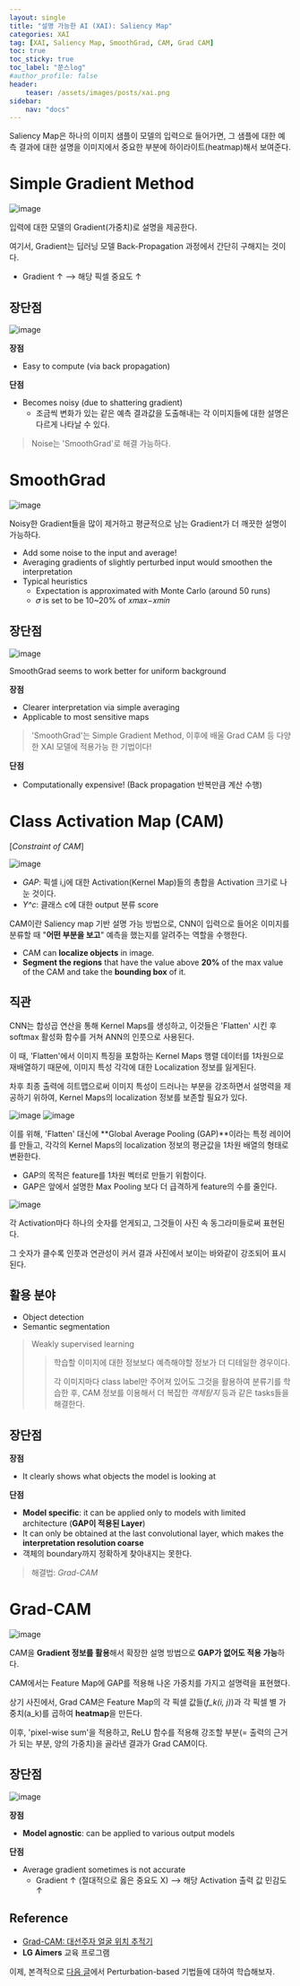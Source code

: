 ```yaml
---
layout: single
title: "설명 가능한 AI (XAI): Saliency Map"
categories: XAI
tag: [XAI, Saliency Map, SmoothGrad, CAM, Grad CAM]
toc: true
toc_sticky: true
toc_label: "쭌스log"
#author_profile: false
header:
    teaser: /assets/images/posts/xai.png
sidebar:
    nav: "docs"
---
```


Saliency Map은 하나의 이미지 샘플이 모델의 입력으로 들어가면, 그 샘플에 대한 예측 결과에 대한 설명을 이미지에서 중요한 부분에 하이라이트(heatmap)해서 보여준다.


# Simple Gradient Method
![image](https://user-images.githubusercontent.com/39285147/185488887-beaae120-8305-4828-b5bb-b6cd859455e5.png)

입력에 대한 모델의 Gradient(가중치)로 설명을 제공한다.

여기서, Gradient는 딥러닝 모델 Back-Propagation 과정에서 간단히 구해지는 것이다.
- Gradient ↑ --> 해당 픽셀 중요도 ↑

## 장단점
![image](https://user-images.githubusercontent.com/39285147/185489168-49d7be9c-7fbe-4415-9412-9e300bb42264.png)

**장점**
- Easy to compute (via back propagation)

**단점**
- Becomes noisy (due to shattering gradient)
    - 조금씩 변화가 있는 같은 예측 결과값을 도출해내는 각 이미지들에 대한 설명은 다르게 나타날 수 있다.

> Noise는 'SmoothGrad'로 해결 가능하다.

# SmoothGrad
![image](https://user-images.githubusercontent.com/39285147/185489641-b5f0b2d0-808b-4dee-a33f-e4e7d83ddb8f.png)

Noisy한 Gradient들을 많이 제거하고 평균적으로 남는 Gradient가 더 깨끗한 설명이 가능하다.
- Add some noise to the input and average!
- Averaging gradients of slightly perturbed input would smoothen the interpretation
- Typical heuristics
    - Expectation is approximated with Monte Carlo (around 50 runs)
    - 𝜎 is set to be 10~20% of 𝑥𝑚𝑎𝑥−𝑥𝑚𝑖𝑛

## 장단점
![image](https://user-images.githubusercontent.com/39285147/185489887-01134b1d-d61d-47c5-8f0f-8ec918b1ad2b.png)

SmoothGrad seems to work better for uniform background

**장점**
- Clearer interpretation via simple averaging
- Applicable to most sensitive maps

> 'SmoothGrad'는 Simple Gradient Method, 이후에 배울 Grad CAM 등 다양한 XAI 모델에 적용가능 한 기법이다!

**단점**
- Computationally expensive! (Back propagation 반복만큼 계산 수행)

# Class Activation Map (CAM)

[*Constraint of CAM*]

![image](https://user-images.githubusercontent.com/39285147/185490376-55acd836-841c-40e3-b618-7f5fbfe1d9a3.png)

- *GAP*: 픽셀 i,j에 대한 Activation(Kernel Map)들의 총합을 Activation 크기로 나눈 것이다.
- *Y^c*: 클래스 c에 대한 output 분류 score

CAM이란 Saliency map 기반 설명 가능 방법으로, CNN이 입력으로 들어온 이미지를 분류할 때 "**어떤 부분을 보고**" 예측을 했는지를 알려주는 역할을 수행한다.
- CAM can **localize objects** in image.
- **Segment the regions** that have the value above **20%** of the max value of the CAM and take the **bounding box** of it.

## 직관
CNN는 합성곱 연산을 통해 Kernel Maps를 생성하고, 이것들은 'Flatten' 시킨 후 softmax 활성화 함수를 거쳐 ANN의 인풋으로 사용된다.

이 때, 'Flatten'에서 이미지 특징을 포함하는 Kernel Maps 행렬 데이터를 1차원으로 재배열하기 때문에, 이미지 특성 각각에 대한 Localization 정보를 잃게된다.

차후 최종 출력에 히트맵으로써 이미지 특성이 드러나는 부분을 강조하면서 설명력을 제공하기 위하여, Kernel Maps의 localization 정보를 보존할 필요가 있다.

![image](https://user-images.githubusercontent.com/39285147/185495415-6699ecd2-d0ba-43f6-8868-b6fe9fe1fc65.png)
![image](https://user-images.githubusercontent.com/39285147/185495472-48c5e7a0-d58c-49a9-a2b3-6e84e0d93dbe.png)

이를 위해, 'Flatten' 대신에 **Global Average Pooling (GAP)**이라는 특정 레이어를 만들고, 각각의 Kernel Maps의 localization 정보의 평균값을 1차원 배열의 형태로 변환한다.
- GAP의 목적은 feature를 1차원 벡터로 만들기 위함이다.
- GAP은 앞에서 설명한 Max Pooling 보다 더 급격하게 feature의 수를 줄인다.

![image](https://user-images.githubusercontent.com/39285147/185491510-4a03ac86-da88-41a5-a247-15d734128699.png)

각 Activation마다 하나의 숫자를 얻게되고, 그것들이 사진 속 동그라미들로써 표현된다.

그 숫자가 클수록 인풋과 연관성이 커서 결과 사진에서 보이는 바와같이 강조되어 표시된다.

## 활용 분야
- Object detection
- Semantic segmentation

> Weakly supervised learning
>
>> 학습할 이미지에 대한 정보보다 예측해야할 정보가 더 디테일한 경우이다.
>>
>> 각 이미지마다 class label만 주어져 있어도 그것을 활용하여 분류기를 학습한 후, CAM 정보를 이용해서 더 복잡한 *객체탐지* 등과 같은 tasks들을 해결한다.

## 장단점
**장점**
- It clearly shows what objects the model is looking at

**단점**
- **Model specific**: it can be applied only to models with limited architecture (**GAP이 적용된 Layer**)
- It can only be obtained at the last convolutional layer, which makes the **interpretation resolution coarse**
- 객체의 boundary까지 정확하게 찾아내지는 못한다.

> 해결법: *Grad-CAM*

# Grad-CAM
![image](https://user-images.githubusercontent.com/39285147/185496364-fa94fe4c-ea2b-4403-bff2-e2d6ab09870c.png)

CAM을 **Gradient 정보를 활용**해서 확장한 설명 방법으로 **GAP가 없어도 적용 가능**하다.

CAM에서는 Feature Map에 GAP를 적용해 나온 가중치를 가지고 설명력을 표현했다.

상기 사진에서, Grad CAM은 Feature Map의 각 픽셀 값들(*f_k(i, j)*)과 각 픽셀 별 가중치(a_k)를 곱하여 **heatmap**을 만든다.

이후, 'pixel-wise sum'을 적용하고, ReLU 함수를 적용해 강조할 부분(= 출력의 근거가 되는 부분, 양의 가중치)을 골라낸 결과가 Grad CAM이다.

## 장단점
![image](https://user-images.githubusercontent.com/39285147/185497804-21df50eb-e05c-41f9-9d7b-15519592ba49.png)

**장점**
- **Model agnostic**: can be applied to various output models

**단점**
- Average gradient sometimes is not accurate
    - Gradient ↑ (절대적으로 옳은 중요도 X) --> 해당 Activation 출력 값 민감도 ↑

## Reference
- [Grad-CAM: 대선주자 얼굴 위치 추적기](https://jsideas.net/grad_cam/)
- **LG Aimers** 교육 프로그램


이제, 본격적으로 [다음 글](https://hchoi256.github.io/xai/XAI-perturbation/)에서 Perturbation-based 기법들에 대하여 학습해보자.